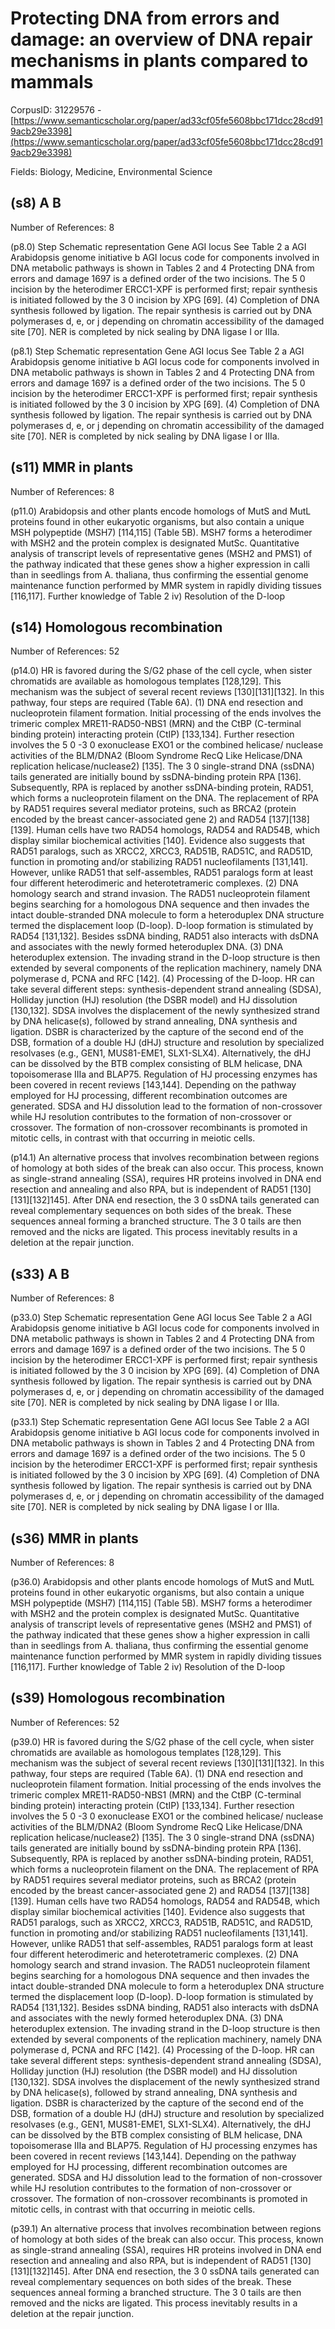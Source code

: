 # Protecting DNA from errors and damage: an overview of DNA repair mechanisms in plants compared to mammals

CorpusID: 31229576 - [https://www.semanticscholar.org/paper/ad33cf05fe5608bbc171dcc28cd919acb29e3398](https://www.semanticscholar.org/paper/ad33cf05fe5608bbc171dcc28cd919acb29e3398)

Fields: Biology, Medicine, Environmental Science

## (s8) A B
Number of References: 8

(p8.0) Step Schematic representation Gene AGI locus See Table 2 a AGI Arabidopsis genome initiative b AGI locus code for components involved in DNA metabolic pathways is shown in Tables 2 and 4 Protecting DNA from errors and damage 1697 is a defined order of the two incisions. The 5 0 incision by the heterodimer ERCC1-XPF is performed first; repair synthesis is initiated followed by the 3 0 incision by XPG [69]. (4) Completion of DNA synthesis followed by ligation. The repair synthesis is carried out by DNA polymerases d, e, or j depending on chromatin accessibility of the damaged site [70]. NER is completed by nick sealing by DNA ligase I or IIIa.

(p8.1) Step Schematic representation Gene AGI locus See Table 2 a AGI Arabidopsis genome initiative b AGI locus code for components involved in DNA metabolic pathways is shown in Tables 2 and 4 Protecting DNA from errors and damage 1697 is a defined order of the two incisions. The 5 0 incision by the heterodimer ERCC1-XPF is performed first; repair synthesis is initiated followed by the 3 0 incision by XPG [69]. (4) Completion of DNA synthesis followed by ligation. The repair synthesis is carried out by DNA polymerases d, e, or j depending on chromatin accessibility of the damaged site [70]. NER is completed by nick sealing by DNA ligase I or IIIa.
## (s11) MMR in plants
Number of References: 8

(p11.0) Arabidopsis and other plants encode homologs of MutS and MutL proteins found in other eukaryotic organisms, but also contain a unique MSH polypeptide (MSH7) [114,115] (Table 5B). MSH7 forms a heterodimer with MSH2 and the protein complex is designated MutSc. Quantitative analysis of transcript levels of representative genes (MSH2 and PMS1) of the pathway indicated that these genes show a higher expression in calli than in seedlings from A. thaliana, thus confirming the essential genome maintenance function performed by MMR system in rapidly dividing tissues [116,117]. Further knowledge of   Table 2 iv) Resolution of the D-loop
## (s14) Homologous recombination
Number of References: 52

(p14.0) HR is favored during the S/G2 phase of the cell cycle, when sister chromatids are available as homologous templates [128,129]. This mechanism was the subject of several recent reviews [130][131][132]. In this pathway, four steps are required (Table 6A). (1) DNA end resection and nucleoprotein filament formation. Initial processing of the ends involves the trimeric complex MRE11-RAD50-NBS1 (MRN) and the CtBP (C-terminal binding protein) interacting protein (CtIP) [133,134]. Further resection involves the 5 0 -3 0 exonuclease EXO1 or the combined helicase/ nuclease activities of the BLM/DNA2 (Bloom Syndrome RecQ Like Helicase/DNA replication helicase/nuclease2) [135]. The 3 0 single-strand DNA (ssDNA) tails generated are initially bound by ssDNA-binding protein RPA [136]. Subsequently, RPA is replaced by another ssDNA-binding protein, RAD51, which forms a nucleoprotein filament on the DNA. The replacement of RPA by RAD51 requires several mediator proteins, such as BRCA2 (protein encoded by the breast cancer-associated gene 2) and RAD54 [137][138][139]. Human cells have two RAD54 homologs, RAD54 and RAD54B, which display similar biochemical activities [140]. Evidence also suggests that RAD51 paralogs, such as XRCC2, XRCC3, RAD51B, RAD51C, and RAD51D, function in promoting and/or stabilizing RAD51 nucleofilaments [131,141]. However, unlike RAD51 that self-assembles, RAD51 paralogs form at least four different heterodimeric and heterotetrameric complexes. (2) DNA homology search and strand invasion. The RAD51 nucleoprotein filament begins searching for a homologous DNA sequence and then invades the intact double-stranded DNA molecule to form a heteroduplex DNA structure termed the displacement loop (D-loop). D-loop formation is stimulated by RAD54 [131,132]. Besides ssDNA binding, RAD51 also interacts with dsDNA and associates with the newly formed heteroduplex DNA. (3) DNA heteroduplex extension. The invading strand in the D-loop structure is then extended by several components of the replication machinery, namely DNA polymerase d, PCNA and RFC [142]. (4) Processing of the D-loop. HR can take several different steps: synthesis-dependent strand annealing (SDSA), Holliday junction (HJ) resolution (the DSBR model) and HJ dissolution [130,132]. SDSA involves the displacement of the newly synthesized strand by DNA helicase(s), followed by strand annealing, DNA synthesis and ligation. DSBR is characterized by the capture of the second end of the DSB, formation of a double HJ (dHJ) structure and resolution by specialized resolvases (e.g., GEN1, MUS81-EME1, SLX1-SLX4). Alternatively, the dHJ can be dissolved by the BTB complex consisting of BLM helicase, DNA topoisomerase IIIa and BLAP75. Regulation of HJ processing enzymes has been covered in recent reviews [143,144]. Depending on the pathway employed for HJ processing, different recombination outcomes are generated. SDSA and HJ dissolution lead to the formation of non-crossover while HJ resolution contributes to the formation of non-crossover or crossover. The formation of non-crossover recombinants is promoted in mitotic cells, in contrast with that occurring in meiotic cells.

(p14.1) An alternative process that involves recombination between regions of homology at both sides of the break can also occur. This process, known as single-strand annealing (SSA), requires HR proteins involved in DNA end resection and annealing and also RPA, but is independent of RAD51 [130][131][132]145]. After DNA end resection, the 3 0 ssDNA tails generated can reveal complementary sequences on both sides of the break. These sequences anneal forming a branched structure. The 3 0 tails are then removed and the nicks are ligated. This process inevitably results in a deletion at the repair junction.
## (s33) A B
Number of References: 8

(p33.0) Step Schematic representation Gene AGI locus See Table 2 a AGI Arabidopsis genome initiative b AGI locus code for components involved in DNA metabolic pathways is shown in Tables 2 and 4 Protecting DNA from errors and damage 1697 is a defined order of the two incisions. The 5 0 incision by the heterodimer ERCC1-XPF is performed first; repair synthesis is initiated followed by the 3 0 incision by XPG [69]. (4) Completion of DNA synthesis followed by ligation. The repair synthesis is carried out by DNA polymerases d, e, or j depending on chromatin accessibility of the damaged site [70]. NER is completed by nick sealing by DNA ligase I or IIIa.

(p33.1) Step Schematic representation Gene AGI locus See Table 2 a AGI Arabidopsis genome initiative b AGI locus code for components involved in DNA metabolic pathways is shown in Tables 2 and 4 Protecting DNA from errors and damage 1697 is a defined order of the two incisions. The 5 0 incision by the heterodimer ERCC1-XPF is performed first; repair synthesis is initiated followed by the 3 0 incision by XPG [69]. (4) Completion of DNA synthesis followed by ligation. The repair synthesis is carried out by DNA polymerases d, e, or j depending on chromatin accessibility of the damaged site [70]. NER is completed by nick sealing by DNA ligase I or IIIa.
## (s36) MMR in plants
Number of References: 8

(p36.0) Arabidopsis and other plants encode homologs of MutS and MutL proteins found in other eukaryotic organisms, but also contain a unique MSH polypeptide (MSH7) [114,115] (Table 5B). MSH7 forms a heterodimer with MSH2 and the protein complex is designated MutSc. Quantitative analysis of transcript levels of representative genes (MSH2 and PMS1) of the pathway indicated that these genes show a higher expression in calli than in seedlings from A. thaliana, thus confirming the essential genome maintenance function performed by MMR system in rapidly dividing tissues [116,117]. Further knowledge of   Table 2 iv) Resolution of the D-loop
## (s39) Homologous recombination
Number of References: 52

(p39.0) HR is favored during the S/G2 phase of the cell cycle, when sister chromatids are available as homologous templates [128,129]. This mechanism was the subject of several recent reviews [130][131][132]. In this pathway, four steps are required (Table 6A). (1) DNA end resection and nucleoprotein filament formation. Initial processing of the ends involves the trimeric complex MRE11-RAD50-NBS1 (MRN) and the CtBP (C-terminal binding protein) interacting protein (CtIP) [133,134]. Further resection involves the 5 0 -3 0 exonuclease EXO1 or the combined helicase/ nuclease activities of the BLM/DNA2 (Bloom Syndrome RecQ Like Helicase/DNA replication helicase/nuclease2) [135]. The 3 0 single-strand DNA (ssDNA) tails generated are initially bound by ssDNA-binding protein RPA [136]. Subsequently, RPA is replaced by another ssDNA-binding protein, RAD51, which forms a nucleoprotein filament on the DNA. The replacement of RPA by RAD51 requires several mediator proteins, such as BRCA2 (protein encoded by the breast cancer-associated gene 2) and RAD54 [137][138][139]. Human cells have two RAD54 homologs, RAD54 and RAD54B, which display similar biochemical activities [140]. Evidence also suggests that RAD51 paralogs, such as XRCC2, XRCC3, RAD51B, RAD51C, and RAD51D, function in promoting and/or stabilizing RAD51 nucleofilaments [131,141]. However, unlike RAD51 that self-assembles, RAD51 paralogs form at least four different heterodimeric and heterotetrameric complexes. (2) DNA homology search and strand invasion. The RAD51 nucleoprotein filament begins searching for a homologous DNA sequence and then invades the intact double-stranded DNA molecule to form a heteroduplex DNA structure termed the displacement loop (D-loop). D-loop formation is stimulated by RAD54 [131,132]. Besides ssDNA binding, RAD51 also interacts with dsDNA and associates with the newly formed heteroduplex DNA. (3) DNA heteroduplex extension. The invading strand in the D-loop structure is then extended by several components of the replication machinery, namely DNA polymerase d, PCNA and RFC [142]. (4) Processing of the D-loop. HR can take several different steps: synthesis-dependent strand annealing (SDSA), Holliday junction (HJ) resolution (the DSBR model) and HJ dissolution [130,132]. SDSA involves the displacement of the newly synthesized strand by DNA helicase(s), followed by strand annealing, DNA synthesis and ligation. DSBR is characterized by the capture of the second end of the DSB, formation of a double HJ (dHJ) structure and resolution by specialized resolvases (e.g., GEN1, MUS81-EME1, SLX1-SLX4). Alternatively, the dHJ can be dissolved by the BTB complex consisting of BLM helicase, DNA topoisomerase IIIa and BLAP75. Regulation of HJ processing enzymes has been covered in recent reviews [143,144]. Depending on the pathway employed for HJ processing, different recombination outcomes are generated. SDSA and HJ dissolution lead to the formation of non-crossover while HJ resolution contributes to the formation of non-crossover or crossover. The formation of non-crossover recombinants is promoted in mitotic cells, in contrast with that occurring in meiotic cells.

(p39.1) An alternative process that involves recombination between regions of homology at both sides of the break can also occur. This process, known as single-strand annealing (SSA), requires HR proteins involved in DNA end resection and annealing and also RPA, but is independent of RAD51 [130][131][132]145]. After DNA end resection, the 3 0 ssDNA tails generated can reveal complementary sequences on both sides of the break. These sequences anneal forming a branched structure. The 3 0 tails are then removed and the nicks are ligated. This process inevitably results in a deletion at the repair junction.
